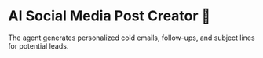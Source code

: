 # AI Social Media Post Creator 📱
The agent generates personalized cold emails, follow-ups, and subject lines for potential leads.
